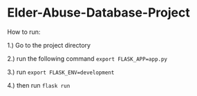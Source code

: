 # Elder-Abuse-Database-Project
How to run:

1.) Go to the project directory 

2.) run the following command `export FLASK_APP=app.py`

3.) run `export FLASK_ENV=development`

4.) then run `flask run`
